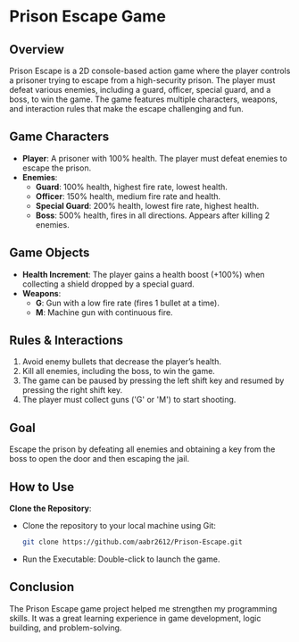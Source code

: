 # Prison Escape Game

## Overview

  Prison Escape is a 2D console-based action game where the player controls a prisoner trying to escape from a high-security prison. The player must defeat various enemies, including a guard, officer, special guard, and a boss, to win the game. The game features multiple characters, weapons, and interaction rules that make the escape challenging and fun.

## Game Characters

  - **Player**: A prisoner with 100% health. The player must defeat enemies to escape the prison.
  - **Enemies**:
    - **Guard**: 100% health, highest fire rate, lowest health.
    - **Officer**: 150% health, medium fire rate and health.
    - **Special Guard**: 200% health, lowest fire rate, highest health.
    - **Boss**: 500% health, fires in all directions. Appears after killing 2 enemies.

## Game Objects

  - **Health Increment**: The player gains a health boost (+100%) when collecting a shield dropped by a special guard.
  - **Weapons**:
    - **G**: Gun with a low fire rate (fires 1 bullet at a time).
    - **M**: Machine gun with continuous fire.

## Rules & Interactions

  1. Avoid enemy bullets that decrease the player’s health.
  2. Kill all enemies, including the boss, to win the game.
  3. The game can be paused by pressing the left shift key and resumed by pressing the right shift key.
  4. The player must collect guns ('G' or 'M') to start shooting.

## Goal

  Escape the prison by defeating all enemies and obtaining a key from the boss to open the door and then escaping the jail.

## How to Use
**Clone the Repository**:
   - Clone the repository to your local machine using Git:
     ```bash
     git clone https://github.com/aabr2612/Prison-Escape.git
     ```
   - Run the Executable: Double-click to launch the game.

## Conclusion

  The Prison Escape game project helped me strengthen my programming skills. It was a great learning experience in game development, logic building, and problem-solving.
